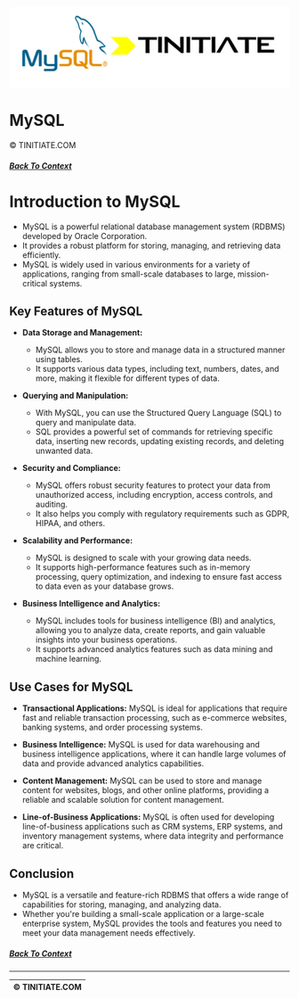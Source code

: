 ![MySQL Tinitiate Image](mysql_tinitiate.png)

# MySQL
&copy; TINITIATE.COM

##### [Back To Context](./README.md)

# Introduction to MySQL
* MySQL is a powerful relational database management system (RDBMS) developed by Oracle Corporation.
* It provides a robust platform for storing, managing, and retrieving data efficiently.
* MySQL is widely used in various environments for a variety of applications, ranging from small-scale databases to large, mission-critical systems.

## Key Features of MySQL
* **Data Storage and Management:**
    * MySQL allows you to store and manage data in a structured manner using tables.
    * It supports various data types, including text, numbers, dates, and more, making it flexible for different types of data.

* **Querying and Manipulation:**
    * With MySQL, you can use the Structured Query Language (SQL) to query and manipulate data.
    * SQL provides a powerful set of commands for retrieving specific data, inserting new records, updating existing records, and deleting unwanted data.

* **Security and Compliance:**
    * MySQL offers robust security features to protect your data from unauthorized access, including encryption, access controls, and auditing.
    * It also helps you comply with regulatory requirements such as GDPR, HIPAA, and others.

* **Scalability and Performance:**
    * MySQL is designed to scale with your growing data needs.
    * It supports high-performance features such as in-memory processing, query optimization, and indexing to ensure fast access to data even as your database grows.

* **Business Intelligence and Analytics:**
    * MySQL includes tools for business intelligence (BI) and analytics, allowing you to analyze data, create reports, and gain valuable insights into your business operations.
    * It supports advanced analytics features such as data mining and machine learning.

## Use Cases for MySQL
- **Transactional Applications:** MySQL is ideal for applications that require fast and reliable transaction processing, such as e-commerce websites, banking systems, and order processing systems.

- **Business Intelligence:** MySQL is used for data warehousing and business intelligence applications, where it can handle large volumes of data and provide advanced analytics capabilities.

- **Content Management:** MySQL can be used to store and manage content for websites, blogs, and other online platforms, providing a reliable and scalable solution for content management.

- **Line-of-Business Applications:** MySQL is often used for developing line-of-business applications such as CRM systems, ERP systems, and inventory management systems, where data integrity and performance are critical.

## Conclusion
* MySQL is a versatile and feature-rich RDBMS that offers a wide range of capabilities for storing, managing, and analyzing data.
* Whether you're building a small-scale application or a large-scale enterprise system, MySQL provides the tools and features you need to meet your data management needs effectively.

##### [Back To Context](./README.md)
***
| &copy; TINITIATE.COM |
|----------------------|